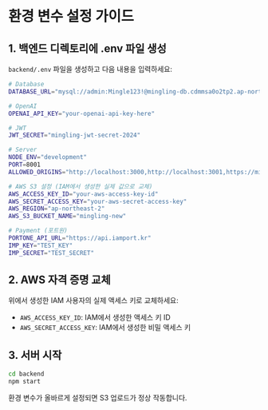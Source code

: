 # 환경 변수 설정 가이드

## 1. 백엔드 디렉토리에 .env 파일 생성

`backend/.env` 파일을 생성하고 다음 내용을 입력하세요:

```bash
# Database
DATABASE_URL="mysql://admin:Mingle123!@mingling-db.cdmmsa0o2tp2.ap-northeast-2.rds.amazonaws.com:3306/mingling"

# OpenAI
OPENAI_API_KEY="your-openai-api-key-here"

# JWT
JWT_SECRET="mingling-jwt-secret-2024"

# Server
NODE_ENV="development"
PORT=8001
ALLOWED_ORIGINS="http://localhost:3000,http://localhost:3001,https://minglingchat.com,https://www.minglingchat.com"

# AWS S3 설정 (IAM에서 생성한 실제 값으로 교체)
AWS_ACCESS_KEY_ID="your-aws-access-key-id"
AWS_SECRET_ACCESS_KEY="your-aws-secret-access-key"
AWS_REGION="ap-northeast-2"
AWS_S3_BUCKET_NAME="mingling-new"

# Payment (포트원)
PORTONE_API_URL="https://api.iamport.kr"
IMP_KEY="TEST_KEY"
IMP_SECRET="TEST_SECRET"
```

## 2. AWS 자격 증명 교체

위에서 생성한 IAM 사용자의 실제 액세스 키로 교체하세요:
- `AWS_ACCESS_KEY_ID`: IAM에서 생성한 액세스 키 ID
- `AWS_SECRET_ACCESS_KEY`: IAM에서 생성한 비밀 액세스 키

## 3. 서버 시작

```bash
cd backend
npm start
```

환경 변수가 올바르게 설정되면 S3 업로드가 정상 작동합니다. 